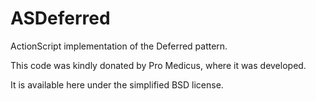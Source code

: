 ASDeferred
==========

ActionScript implementation of the Deferred pattern.

This code was kindly donated by Pro Medicus, where it was developed.

It is available here under the simplified BSD license.